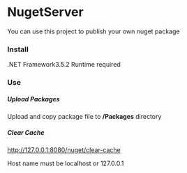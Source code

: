 # NugetServer 

You can use this project to publish your own nuget package

### Install
.NET Framework3.5.2 Runtime required

### Use
##### Upload Packages

Upload and copy package file to **/Packages** directory

##### Clear Cache
http://127.0.0.1:8080/nuget/clear-cache

Host name must be localhost or 127.0.0.1

